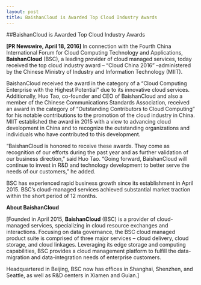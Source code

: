 ```yaml
---
layout: post
title: BaishanCloud is Awarded Top Cloud Industry Awards
---
```

##BaishanCloud is Awarded Top Cloud Industry Awards

**[PR Newswire, April 18, 2016]** In connection with the Fourth China International Forum for Cloud Computing Technology and Applications, **BaishanCloud** (BSC), a leading provider of cloud managed services, today received the top cloud industry award  – “Cloud China 2016” –administered by the Chinese Ministry of Industry and Information Technology (MIIT).  

BaishanCloud received the award in the category of a “Cloud Computing Enterprise with the Highest Potential” due to its innovative cloud services.  Additionally, Huo Tao, co-founder and CEO of BaishanCloud and also a member of the Chinese Communications Standards Association, received an award in the category of “Outstanding Contributors to Cloud Computing” for his notable contributions to the promotion of the cloud industry in China.  MIIT established the award in 2015 with a view to advancing cloud development in China and to recognize the outstanding organizations and individuals who have contributed to this development.

“BaishanCloud is honored to receive these awards.  They come as recognition of our efforts during the past year and as further validation of our business direction,” said Huo Tao.  “Going forward, BaishanCloud will continue to invest in R&D and technology development to better serve the needs of our customers,” he added.

BSC has experienced rapid business growth since its establishment in April 2015.  BSC’s cloud-managed services achieved substantial market traction within the short period of 12 months.  

 

**About BaishanCloud**

[Founded in April 2015, **BaishanCloud** (BSC) is a provider of cloud- managed services, specializing in cloud resource exchanges and interactions. Focusing on data governance, the BSC cloud managed product suite is comprised of three major services – cloud delivery, cloud storage, and cloud linkages. Leveraging its edge storage and computing capabilities, BSC provides a cloud management platform to fulfill the data- migration and data-integration needs of enterprise customers.   

Headquartered in Beijing, BSC now has offices in Shanghai, Shenzhen, and Seattle, as well as R&D centers in Xiamen and Guian.]  